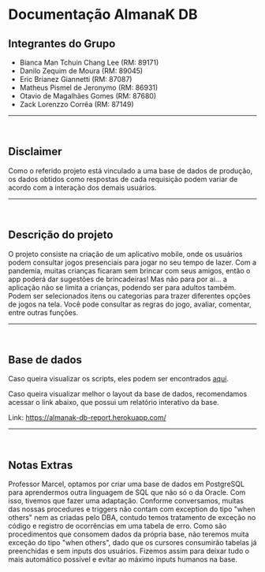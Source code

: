 # Documentação AlmanaK DB

## Integrantes do Grupo

- Bianca Man Tchuin Chang Lee (RM: 89171)
- Danilo Zequim de Moura (RM: 89045)
- Eric Brianez Giannetti (RM: 87087)
- Matheus Pismel de Jeronymo (RM: 86931)
- Otavio de Magalhães Gomes (RM: 87680)
- Zack Lorenzzo Corrêa (RM: 87149)
<hr>
<br>


## Disclaimer

Como o referido projeto está vinculado a uma base de dados de produção, os dados obtidos como respostas de cada requisição 
podem variar de acordo com a interação dos demais usuários.
<hr>
<br>


## Descrição do projeto
O projeto consiste na criação de um aplicativo mobile, onde os usuários podem consultar jogos presenciais para jogar no seu tempo de lazer. 
Com a pandemia, muitas crianças ficaram sem brincar com seus amigos, então o app poderá dar sugestões de brincadeiras! Mas não para por ai... 
a aplicação não se limita a crianças, podendo ser para adultos também. Podem ser selecionados itens ou categorias para trazer diferentes opções
de jogos na tela. Você pode consultar as regras do jogo, avaliar, comentar, entre outras funções.
<hr>
<br>

## Base de dados

Caso queira visualizar os scripts, eles podem ser encontrados <a href="/SQL Scripts/DDL.sql">aqui</a>. 

Caso queira visualizar melhor o layout da base de dados, recomendamos acessar o link abaixo, que possui um relatório interativo da base.

Link: https://almanak-db-report.herokuapp.com/
<hr>
<br>

## Notas Extras

Professor Marcel, optamos por criar uma base de dados em PostgreSQL para aprendermos outra linguagem de SQL que não só o da Oracle. Com isso, tivemos que fazer uma adaptação. Conforme conversamos, muitas das nossas procedures e triggers não contam com exception do tipo "when others" nem as criadas pelo DBA, contudo temos tratamento de exceção no código e registro de ocorrências em uma tabela de erro. Como são procedimentos que consomem dados da própria base, não teremos muita exceção do tipo "when others", dado que os cursores consumirão tabelas já preenchidas e sem inputs dos usuários. Fizemos assim para deixar tudo o mais automático possível e evitar ao máximo inputs humanos na base.
